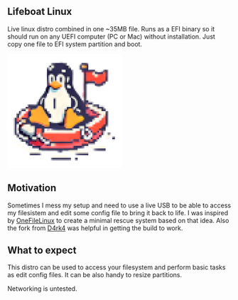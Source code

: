 ## Lifeboat Linux

Live linux distro combined in one ~35MB file. Runs as a EFI binary so it should run on any UEFI computer (PC or Mac) without installation. Just copy one file to EFI system partition and boot.

<img width="256px" alt="One File Linux" src="icon.png" />


## Motivation

Sometimes I mess my setup and need to use a live USB to be able to access my filesistem and edit some config file to bring it back to life.
I was inspired by [OneFileLinux](https://github.com/zhovner/OneFileLinux) to create a minimal rescue system based on that idea. Also the fork from [D4rk4](https://github.com/D4rk4/OneRecovery) was helpful in getting the build to work.


## What to expect

This distro can be used to access your filesystem and perform basic tasks as edit config files. It can be also handy to resize partitions.

Networking is untested.
